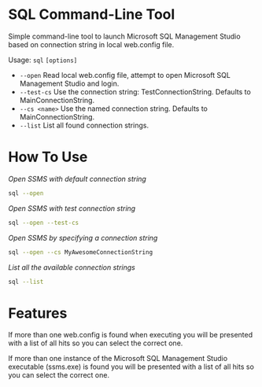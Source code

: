 # SQL Command-Line Tool

Simple command-line tool to launch Microsoft SQL Management Studio based on connection string in local web.config file.

Usage: `sql` `[options]`

* `--open` Read local web.config file, attempt to open Microsoft SQL Management Studio and login.
* `--test-cs` Use the connection string: TestConnectionString. Defaults to MainConnectionString.
* `--cs <name>` Use the named connection string. Defaults to MainConnectionString.
* `--list` List all found connection strings.

# How To Use

*Open SSMS with default connection string*

```bash
sql --open
```

*Open SSMS with test connection string*

```bash
sql --open --test-cs
```

*Open SSMS by specifying a connection string*

```bash
sql --open --cs MyAwesomeConnectionString
```

*List all the available connection strings*

```bash
sql --list
```

# Features

If more than one web.config is found when executing you will be presented with a list of all hits so you can select the correct one.

If more than one instance of the Microsoft SQL Management Studio executable (ssms.exe) is found you will be presented with a list of all hits so you can select the correct one.
